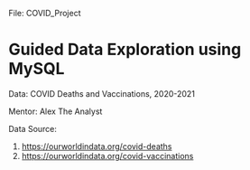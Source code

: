 File: COVID_Project
# Guided Data Exploration using MySQL
Data: COVID Deaths and Vaccinations, 2020-2021

Mentor: Alex The Analyst

Data Source: 
1. https://ourworldindata.org/covid-deaths
2. https://ourworldindata.org/covid-vaccinations
